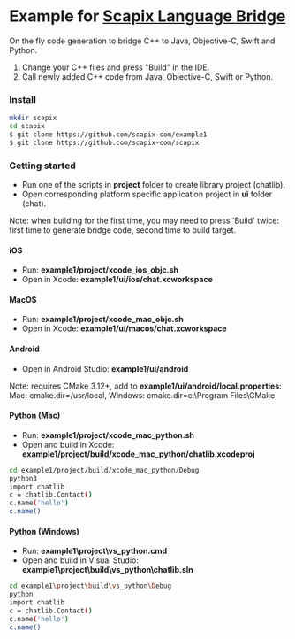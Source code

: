 # Example for [Scapix Language Bridge](https://www.scapix.com/)

On the fly code generation to bridge C++ to Java, Objective-C, Swift and Python.

1. Change your C++ files and press "Build" in the IDE.
2. Call newly added C++ code from Java, Objective-C, Swift or Python.

### Install

```bash
mkdir scapix
cd scapix
$ git clone https://github.com/scapix-com/example1
$ git clone https://github.com/scapix-com/scapix
```

### Getting started

- Run one of the scripts in **project** folder to create library project (chatlib).
- Open corresponding platform specific application project in **ui** folder (chat).

Note: when building for the first time, you may need to press 'Build' twice: first time to generate bridge code, second time to build target.

#### iOS

- Run: **example1/project/xcode_ios_objc.sh**
- Open in Xcode: **example1/ui/ios/chat.xcworkspace**

#### MacOS

- Run: **example1/project/xcode_mac_objc.sh**
- Open in Xcode: **example1/ui/macos/chat.xcworkspace**

#### Android

- Open in Android Studio: **example1/ui/android**

Note: requires CMake 3.12+, add to **example1/ui/android/local.properties**: Mac: cmake.dir=/usr/local, Windows: cmake.dir=c\:\\Program Files\\CMake

#### Python (Mac)

- Run: **example1/project/xcode_mac_python.sh**
- Open and build in Xcode: **example1/project/build/xcode_mac_python/chatlib.xcodeproj**

```bash
cd example1/project/build/xcode_mac_python/Debug
python3
import chatlib
c = chatlib.Contact()
c.name('hello')
c.name()
```

#### Python (Windows)

- Run: **example1\project\vs_python.cmd**
- Open and build in Visual Studio: **example1\project\build\vs_python\chatlib.sln**

```bash
cd example1\project\build\vs_python\Debug
python
import chatlib
c = chatlib.Contact()
c.name('hello')
c.name()
```
